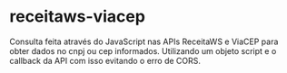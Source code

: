 # receitaws-viacep
Consulta feita através do JavaScript nas APIs ReceitaWS e ViaCEP para obter dados no cnpj ou cep informados. Utilizando um objeto script e o callback da API com isso evitando o erro de CORS.
